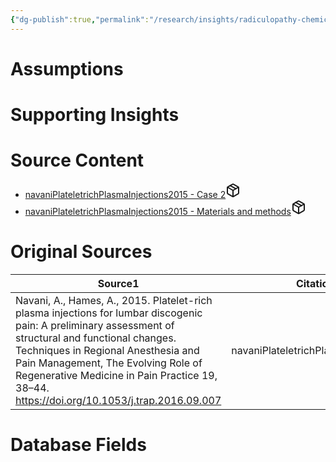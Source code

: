 ```yaml
---
{"dg-publish":true,"permalink":"/research/insights/radiculopathy-chemical-can-be-resolved-with-intradiscal-10-x-prp-within-12-weeks/"}
---
```


# Assumptions
<div><ul class="dataview list-view-ul"></ul></div>

# Supporting Insights
<div><ul class="dataview list-view-ul"></ul></div>

# Source Content
<div><ul class="dataview list-view-ul"><li><span><a data-tooltip-position="top" aria-label="Research/Source Content/navaniPlateletrichPlasmaInjections2015 - Case 2.md" data-href="Research/Source Content/navaniPlateletrichPlasmaInjections2015 - Case 2.md" href="Research/Source Content/navaniPlateletrichPlasmaInjections2015 - Case 2.md" class="internal-link" target="_blank" rel="noopener" fileclass-name="Research Links">navaniPlateletrichPlasmaInjections2015 - Case 2</a><a class="metadata-menu fileclass-icon"><svg xmlns="http://www.w3.org/2000/svg" width="24" height="24" viewBox="0 0 24 24" fill="none" stroke="currentColor" stroke-width="2" stroke-linecap="round" stroke-linejoin="round" class="svg-icon lucide-package"><path d="m7.5 4.27 9 5.15"></path><path d="M21 8a2 2 0 0 0-1-1.73l-7-4a2 2 0 0 0-2 0l-7 4A2 2 0 0 0 3 8v8a2 2 0 0 0 1 1.73l7 4a2 2 0 0 0 2 0l7-4A2 2 0 0 0 21 16Z"></path><path d="m3.3 7 8.7 5 8.7-5"></path><path d="M12 22V12"></path></svg></a></span></li><li><span><a data-tooltip-position="top" aria-label="Research/Source Content/navaniPlateletrichPlasmaInjections2015 - Materials and methods.md" data-href="Research/Source Content/navaniPlateletrichPlasmaInjections2015 - Materials and methods.md" href="Research/Source Content/navaniPlateletrichPlasmaInjections2015 - Materials and methods.md" class="internal-link" target="_blank" rel="noopener" fileclass-name="Research Links">navaniPlateletrichPlasmaInjections2015 - Materials and methods</a><a class="metadata-menu fileclass-icon"><svg xmlns="http://www.w3.org/2000/svg" width="24" height="24" viewBox="0 0 24 24" fill="none" stroke="currentColor" stroke-width="2" stroke-linecap="round" stroke-linejoin="round" class="svg-icon lucide-package"><path d="m7.5 4.27 9 5.15"></path><path d="M21 8a2 2 0 0 0-1-1.73l-7-4a2 2 0 0 0-2 0l-7 4A2 2 0 0 0 3 8v8a2 2 0 0 0 1 1.73l7 4a2 2 0 0 0 2 0l7-4A2 2 0 0 0 21 16Z"></path><path d="m3.3 7 8.7 5 8.7-5"></path><path d="M12 22V12"></path></svg></a></span></li></ul></div>

# Original Sources
<div><table class="dataview table-view-table"><thead class="table-view-thead"><tr class="table-view-tr-header"><th class="table-view-th"><span>Source</span><span class="dataview small-text">1</span></th><th class="table-view-th"><span>Citation Key</span></th></tr></thead><tbody class="table-view-tbody"><tr><td><span>Navani, A., Hames, A., 2015. Platelet-rich plasma injections for lumbar discogenic pain: A preliminary assessment of structural and functional changes. Techniques in Regional Anesthesia and Pain Management, The Evolving Role of Regenerative Medicine in Pain Practice 19, 38–44. <a rel="noopener" class="external-link" href="https://doi.org/10.1053/j.trap.2016.09.007" target="_blank">https://doi.org/10.1053/j.trap.2016.09.007</a></span></td><td><span>navaniPlateletrichPlasmaInjections2015</span></td></tr></tbody></table></div>

# Database Fields